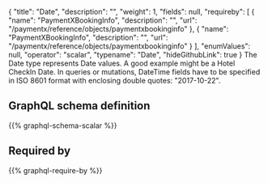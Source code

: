{
  "title": "Date",
  "description": "",
  "weight": 1,
  "fields": null,
  "requireby": [
    {
      "name": "PaymentXBookingInfo",
      "description": "",
      "url": "/paymentx/reference/objects/paymentxbookinginfo"
    },
    {
      "name": "PaymentXBookingInfo",
      "description": "",
      "url": "/paymentx/reference/objects/paymentxbookinginfo"
    }
  ],
  "enumValues": null,
  "operator": "scalar",
  "typename": "Date",
  "hideGithubLink": true
}
The Date type represents Date values. A good example might be a Hotel CheckIn Date.
In queries or mutations, DateTime fields have to be specified in ISO 8601 format with enclosing double quotes: "2017-10-22".
## GraphQL schema definition

{{% graphql-schema-scalar %}}

## Required by

{{% graphql-require-by %}}
